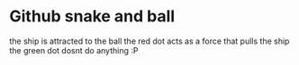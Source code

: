 # Github snake and ball
the ship is attracted to the ball
the red dot acts as a force that pulls the ship
the green dot dosnt do anything :P
